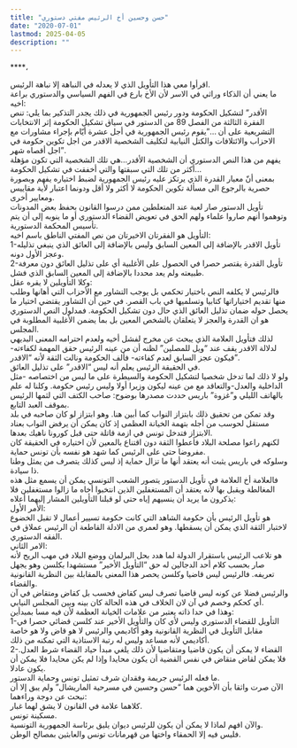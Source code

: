 ```yaml
---
title: "حسن وحسين أخ الرئيس مفتي دستوري"
date: "2020-07-01"
lastmod: 2025-04-05
description: ""
---
```

****،

اقرأوا معي هذا التأويل الذي لا يعدله في النباهة إلا نباهة الرئيس.  
ما يعني أن الذكاء وراثي في الاسر لأن الأخ بارع في الفهم السياسي والدستوري براعة اخيه:  
الأقدر” لتشكيل الحكومة ودور رئيس الجمهورية في ذلك يجدر التذكير بما يلي: تنص الفقرة الثالثة من الفصل 89 من الدستور في سياق تشكيل الحكومة إثر الانتخابات التشريعية على أن …”يقوم رئيس الجمهورية في أجل عشرة أيّام بإجراء مشاورات مع الاحزاب والائتلافات والكتل النيابية لتكليف الشخصية الاقدر من اجل تكوين حكومة في اجل أقصاه شهر”.  
يفهم من هذا النص الدستوري أن الشخصية الأقدر…هي تلك الشخصية التي تكون مؤهلة أكثر من تلك التي سبقتها والتي أخفقت في تشكيل الحكومة…  
بمعنى أنّ معيار القدرة الذي يرتكز عليه رئيس الجمهورية لضبط اختياره يفهم وبصورة حصرية بالرجوع الى مسألة تكوين الحكومة لا أكثر ولا أقل ودونما اعتبار لأية مقاييس ومعايير أخرى.  
تأويل الدستور صار لعبة عند المتعلطين ممن درسوا القانون بحفظ بعض المدونات وتوهموا أنهم صاروا علماء ولهم الحق في تعويض القضاء الدستوري أو ما ينوبه إلى أن يتم تأسيس المحكمة الدستورية.  
التأويل هو الفقرتان الاخيرتان من نص المفتي الناطق باسم اخيه:  
1-تأويل الاقدر بالإضافة إلى المعين السابق وليس بالإضافة إلى العائق الذي ينبغي تذليله وعجز الأول دونه.  
2-تأويل القدرة يقتصر حصرا في الحصول على الأغلبية أي على تذليل العائق دون معرفة طبيعته ولم يعد محددا بالإضافة إلى المعين السابق الذي فشل.  
وكلا التأويلين لا يقره عقل:  
فالرئيس لا يكلفه النص باختيار تحكمي بل يوجب التشاور مع الأحزاب التي أهانها وطلب منها تقديم اختياراتها كتابيا وتسلميها في باب القصر. في حين أن التشاور يقتضي اختيار ما يحصل حوله ضمان تذليل العائق الذي حال دون تشكيل الحكومة. فمدلول النص الدستوري هو ان القدرة والعجز لا يتعلقان بالشخص المعين بل بما يضمن الأغلبية المطلوبة في المجلس.  
لذلك فتأويل العلامة الذي يبحث عن مخرج لفشل أخيه ولعدم احترامه المعنى البديهي لدلالة الاقدر يقف عند “ويل للمصلين” لظنه أن من عينه الرئيس حقق المهمة لكفاءته-فيكون عجز السابق لعدم كفاءته- فألف الحكومة ونالت الثقة لأنه “الاقدر”.  
في الحقيقة الرئيس يعلم أنه ليس “الاقدر” على تذليل العائق.  
ولو لا ذلك لما تدخل شخصيا لتشكيل الحكومة والسيطرة على ما ليس من اختصاصه -مثل الداخلية والعدل-والتعاقد مع من عينه ليكون وزيرا أولا وليس رئيس حكومة. وكلنا له علم بالهاتف الليلي و”غزوة” باريس حددت مصدرها بوضوح: صاحب الكتف التي لثمها الرئيس بموقف العبد التابع.  
وقد تمكن من تحقيق ذلك بابتزاز النواب كما أبين هنا. وهو ابتزاز لو كان صاحبه في بلد مستقل لحوسب من أجله بتهمة الخيانة العظمى إذ كان يمكن أن يرفض النواب بعناد الابتزاز فتدخل تونس في ازمة قاتلة حتى قبل كورونا ناهيك بعدها.  
لكنهم راعوا مصلحة البلاد فأعطوا الثقة دون اقتناع بالمعين لأن اختياره في الحقيقة كان مفروضا حتى على الرئيس كما شهد هو نفسه بأن تونس حماية.  
وسلوكه في باريس يثبت أنه يعتقد أنها ما تزال حماية إذ ليس كذلك يتصرف من يمثل وطنا ذا سيادة.  
فالعلامة أخ العلامة في تأويل الدستور يتصور الشعب التونسي يمكن أن يسمع مثل هذه المغالطة ويقبل بها لأنه يعتقد أن المستغفلين الذين انتخبوا أخاه ما زالوا مستغفلين فلا يذكرون ما يريد أن ينسيهم إياه حتى لو قبلنا التأويلين المشار إليهما أعلاه:  
الأمر الأول:  
هو تأويل الرئيس بأن حكومة الشاهد التي كانت حكومة تسيير أعمال لا تقبل الخضوع لاختبار الثقة الذي يمكن أن يسقطها. وهو لعمري من الادلة القاطعة أن الرئيس عملاق في الفقه الدستوري.  
الامر الثاني:  
هو تلاعب الرئيس باستقرار الدولة لما هدد بحل البرلمان ووضع البلاد في مهب الريح لأنه صار بحسب كلام أحد الدجالين له حق “التأويل الأخير” مستشهدا بكلسن وهو يجهل تعريفه. فالرئيس ليس قاضيا وكلسن يحصر هذا المعنى بالمقابلة بين النظرية القانونية والقضاء.  
والرئيس فضلا عن كونه ليس قاضيا تصرف ليس كقاض فحسب بل كقاض ومتقاض في آن أي كحكم وخصم في آن لان الخلاف في هذه الحالة كان بينه وبين المجلس النيابي.  
وهذا في حدا ذاته يعتبر من علامات الخيانة العظمة لأن فيه مسا بمبدأين:  
1-التأويل للقضاء الدستوري وليس لأي كان والتأويل الأخير عند كلسن قضائي حصرا في مقابل التأويل في النظرية القانونية وهو أكاديمي والرئيس لا هو قاض ولا هو خاصة أكاديمي لأنه مساعد وليس له رتبة الاستاذية التي تمكنه من ذلك.  
2-القضاء لا يمكن أن يكون قاضيا ومتقاضيا لأن ذلك يلغي مبدأ حياد القضاء شرط العدل. فلا يمكن لقاض متقاض في نفس القضية أن يكون محايدا وإذا لم يكن محايدا فلا يمكن أن يكون عادلا.  
ما فعله الرئيس جريمة وفقدان شرف تمثيل تونس وحماية الدستور.  
الآن صرت واثقا بأن الأخوين هما “حسن وحسين في مسرحية الماريشال” ولم يبق إلا أن نبحث عن دوجة وراءهما:  
كلاهما علامة في القانون لا يشق لهما غبار.  
مسكينة تونس.  
والآن افهم لماذا لا يمكن أن يكون للرئيس ديوان يليق برئاسة الجمهورية التونسية.  
فليس فيه إلا الحمقاء واختها من قهرمانات تونس والعابثين بمصالح الوطن.

###
